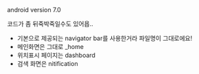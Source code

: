 android version 7.0

코드가 좀 뒤죽박죽일수도 있어욥..

- 기본으로 제공되는 navigator bar를 사용한거라 파일명이 그대로에요!
- 메인화면은 그대로 _home
- 위치표시 페이지는 dashboard
- 검색 화면은 nitification 

